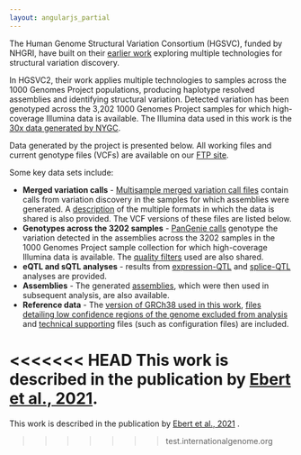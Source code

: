 ```yaml
---
layout: angularjs_partial
---
```


The Human Genome Structural Variation Consortium (HGSVC), funded by NHGRI, have built on their [earlier work](https://www.internationalgenome.org/data-portal/data-collection/structural-variation) exploring multiple technologies for structural variation discovery.

In HGSVC2, their work applies multiple technologies to samples across the 1000 Genomes Project populations, producing haplotype resolved assemblies and identifying structural variation. Detected variation has been genotyped across the 3,202 1000 Genomes Project samples for which high-coverage Illumina data is available. The Illumina data used in this work is the [30x data generated by NYGC](https://www.internationalgenome.org/data-portal/data-collection/30x-grch38).

Data generated by the project is presented below. All working files and current genotype files (VCFs) are available on our [FTP site](http://ftp.1000genomes.ebi.ac.uk/vol1/ftp/data_collections/HGSVC2/). 

Some key data sets include:

* **Merged variation calls** - [Multisample merged variation call files](http://ftp.1000genomes.ebi.ac.uk/vol1/ftp/data_collections/HGSVC2/release/v1.0/integrated_callset/) contain calls from variation discovery in the samples for which assemblies were generated. A [description](http://ftp.1000genomes.ebi.ac.uk/vol1/ftp/data_collections/HGSVC2/release/v1.0/integrated_callset/README_20200814_Freeze3) of the multiple formats in which the data is shared is also provided. The VCF versions of these files are listed below.
* **Genotypes across the 3202 samples** - [PanGenie calls](http://ftp.1000genomes.ebi.ac.uk/vol1/ftp/data_collections/HGSVC2/release/v1.0/PanGenie_results/) genotype the variation detected in the assemblies across the 3202 samples in the 1000 Genomes Project sample collection for which high-coverage Illumina data is available. The [quality filters](http://ftp.1000genomes.ebi.ac.uk/vol1/ftp/data_collections/HGSVC2/release/v1.0/PanGenie_filters/) used are also shared.
* **eQTL and sQTL analyses** - results from [expression-QTL](http://ftp.1000genomes.ebi.ac.uk/vol1/ftp/data_collections/HGSVC2/release/v1.0/eQTL_V4_Dec_2020/) and [splice-QTL](http://ftp.1000genomes.ebi.ac.uk/vol1/ftp/data_collections/HGSVC2/release/v1.0/sQTL_V4_Dec_2020/) analyses are provided.
* **Assemblies** - The generated [assemblies](http://ftp.1000genomes.ebi.ac.uk/vol1/ftp/data_collections/HGSVC2/release/v1.0/assemblies/), which were then used in subsequent analysis, are also available.
* **Reference data** - The [version of GRCh38 used in this work](http://ftp.1000genomes.ebi.ac.uk/vol1/ftp/data_collections/HGSVC2/technical/reference/20200513_hg38_NoALT/), [files detailing low confidence regions of the genome excluded from analysis](http://ftp.1000genomes.ebi.ac.uk/vol1/ftp/data_collections/HGSVC2/technical/filter/20210127_LowConfidenceFilter/) and [technical supporting](http://ftp.1000genomes.ebi.ac.uk/vol1/ftp/data_collections/HGSVC2/technical/tech-support-files/) files (such as configuration files) are included.

<<<<<<< HEAD
This work is described in the publication by [Ebert et al., 2021](https://science.sciencemag.org/content/early/2021/02/24/science.abf7117).
=======
This work is described in the publication by [Ebert et al., 2021](https://science.sciencemag.org/content/early/2021/02/24/science.abf7117) .
>>>>>>> test.internationalgenome.org
